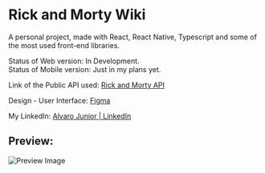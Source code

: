 # Rick and Morty Wiki

A personal project, made with React, React Native, Typescript and some of the most used front-end libraries.
<br />

Status of Web version: In Development.
<br />
Status of Mobile version: Just in my plans yet.
<br />

Link of the Public API used: <a target="_blank" href="https://rickandmortyapi.com/">Rick and Morty API</a>
<br />

Design - User Interface: <a target="_blank" href="https://www.figma.com/file/CSqSSgxoYKrHNY2o9yfnej/RM-Wiki---UI%2FUX?node-id=0%3A1"> Figma </a>
<br />

My LinkedIn: <a target="_blank" href="https://www.linkedin.com/in/alvaro-junior-831299183/"> Alvaro Junior | LinkedIn </a>
<br />

## Preview:
<div>
  <img src="https://user-images.githubusercontent.com/64383944/151982034-f358aee8-c5c4-4d17-9f0c-d65a50b57c37.png" alt="Preview Image"/>
</div>
